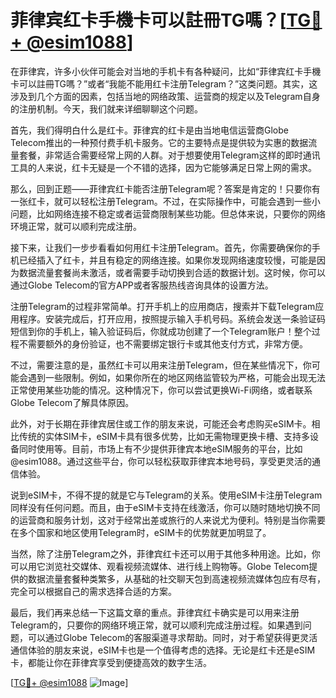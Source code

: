 # 菲律宾红卡手機卡可以註冊TG嗎？[[TG💪+ @esim1088](https://t.me/s/esim1088)]

在菲律宾，许多小伙伴可能会对当地的手机卡有各种疑问，比如“菲律宾红卡手機卡可以註冊TG嗎？”或者“我能不能用红卡注册Telegram？”这类问题。其实，这涉及到几个方面的因素，包括当地的网络政策、运营商的规定以及Telegram自身的注册机制。今天，我们就来详细聊聊这个问题。

首先，我们得明白什么是红卡。菲律宾的红卡是由当地电信运营商Globe Telecom推出的一种预付费手机卡服务。它的主要特点是提供较为实惠的数据流量套餐，非常适合需要经常上网的人群。对于想要使用Telegram这样的即时通讯工具的人来说，红卡无疑是一个不错的选择，因为它能够满足日常上网的需求。

那么，回到正题——菲律宾红卡能否注册Telegram呢？答案是肯定的！只要你有一张红卡，就可以轻松注册Telegram。不过，在实际操作中，可能会遇到一些小问题，比如网络连接不稳定或者运营商限制某些功能。但总体来说，只要你的网络环境正常，就可以顺利完成注册。

接下来，让我们一步步看看如何用红卡注册Telegram。首先，你需要确保你的手机已经插入了红卡，并且有稳定的网络连接。如果你发现网络速度较慢，可能是因为数据流量套餐尚未激活，或者需要手动切换到合适的数据计划。这时候，你可以通过Globe Telecom的官方APP或者客服热线咨询具体的设置方法。

注册Telegram的过程非常简单。打开手机上的应用商店，搜索并下载Telegram应用程序。安装完成后，打开应用，按照提示输入手机号码。系统会发送一条验证码短信到你的手机上，输入验证码后，你就成功创建了一个Telegram账户！整个过程不需要额外的身份验证，也不需要绑定银行卡或其他支付方式，非常方便。

不过，需要注意的是，虽然红卡可以用来注册Telegram，但在某些情况下，你可能会遇到一些限制。例如，如果你所在的地区网络监管较为严格，可能会出现无法正常使用某些功能的情况。这种情况下，你可以尝试更换Wi-Fi网络，或者联系Globe Telecom了解具体原因。

此外，对于长期在菲律宾居住或工作的朋友来说，可能还会考虑购买eSIM卡。相比传统的实体SIM卡，eSIM卡具有很多优势，比如无需物理更换卡槽、支持多设备同时使用等。目前，市场上有不少提供菲律宾本地eSIM服务的平台，比如@esim1088。通过这些平台，你可以轻松获取菲律宾本地号码，享受更灵活的通信体验。

说到eSIM卡，不得不提的就是它与Telegram的关系。使用eSIM卡注册Telegram同样没有任何问题。而且，由于eSIM卡支持在线激活，你可以随时随地切换不同的运营商和服务计划，这对于经常出差或旅行的人来说尤为便利。特别是当你需要在多个国家和地区使用Telegram时，eSIM卡的优势就更加明显了。

当然，除了注册Telegram之外，菲律宾红卡还可以用于其他多种用途。比如，你可以用它浏览社交媒体、观看视频流媒体、进行线上购物等。Globe Telecom提供的数据流量套餐种类繁多，从基础的社交聊天包到高速视频流媒体包应有尽有，完全可以根据自己的需求选择合适的方案。

最后，我们再来总结一下这篇文章的重点。菲律宾红卡确实是可以用来注册Telegram的，只要你的网络环境正常，就可以顺利完成注册过程。如果遇到问题，可以通过Globe Telecom的客服渠道寻求帮助。同时，对于希望获得更灵活通信体验的朋友来说，eSIM卡也是一个值得考虑的选择。无论是红卡还是eSIM卡，都能让你在菲律宾享受到便捷高效的数字生活。

[[TG💪+ @esim1088](https://t.me/s/esim1088) ![Image](https://i.postimg.cc/4NQfJmqS/Snipaste-2025-05-13-00-14-12.png)]